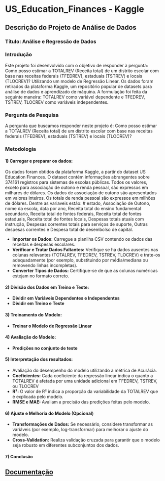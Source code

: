 # US_Education_Finances - Kaggle

## Descrição do Projeto de Análise de Dados

### Título: Análise e Regressão de Dados 

### Introdução
Este projeto foi desenvolvido com o objetivo de responder à pergunta: Como posso estimar a TOTALREV (Receita total) de um distrito escolar com base nas receitas federais (TFEDREV), estaduais (TSTREV) e locais (TLOCREV)? Utilizando um modelo de Regressão Linear. Os dados foram retirados da plataforma Kaggle, um repositório popular de datasets para análise de dados e aprendizado de máquina. A formulação foi feita da seguinte maneira: TOTALREV como variável dependente e TFEDREV, TSTREV, TLOCREV como variáveis independentes.

### Pergunta de Pesquisa
A pergunta que buscamos responder neste projeto é: Como posso estimar a TOTALREV (Receita total) de um distrito escolar com base nas receitas federais (TFEDREV), estaduais (TSTREV) e locais (TLOCREV)?

### Metodologia
 #### 1) Carregar e preparar os dados:
 Os dados foram obtidos da plataforma Kaggle, a partir do dataset US Education Finances.
 O dataset contém informações abrangentes sobre 374161 registros para sistemas de escolas públicas. Todos os valores, exceto para associação de outono e renda pessoal, são expressos em milhares de dólares. Os dados de associação de outono são apresentados em valores inteiros. Os totais de renda pessoal são expressos em milhões de dólares. Dentre as variaveis estão: # estado, Associação de Outono, nome da escola, data por ano, Receita total do ensino fundamental secundario, Receita total de fontes federais, Receita total de fontes estaduais, Receita total de fontes locais, Despesas totais atuais com instrução, Despesas correntes totais para serviços de suporte, Outras despesas correntes e Despesa total de desembolso de capital.
 - **Importar os Dados:** Carregue a planilha CSV contendo os dados das receitas e despesas escolares.
 - **Verificar e Tratar Dados Faltantes:** Verifique se há dados ausentes nas colunas relevantes (TOTALREV, TFEDREV, TSTREV, TLOCREV) e trate-os adequadamente (por exemplo, substituindo por média/mediana ou removendo linhas incompletas).
 - **Converter Tipos de Dados:** Certifique-se de que as colunas numéricas estejam no formato correto.
 
 #### 2) Divisão dos Dados em Treino e Teste:
- **Dividir em Variáveis Dependentes e Independentes**
- **Dividir em Treino e Teste**

#### 3) Treinamento do Modelo:
   - **Treinar o Modelo de Regressão Linear**

#### 4) Avaliação do Modelo:
  - **Predições no conjunto de teste** 

#### 5) Interpretação dos resultados:
  - Avaliação do desempenho do modelo utilizando a métrica de Acurácia.
  - **Coeficientes:** Cada coeficiente da regressão linear indica o quanto a TOTALREV é afetada por uma unidade adicional em TFEDREV, TSTREV, ou TLOCREV
  - **R²:** O valor de R² indica a proporção da variabilidade da TOTALREV que é explicada pelo modelo.
  - **RMSE e MAE:** Avaliam a precisão das predições feitas pelo modelo.

#### 6) Ajuste e Melhoria do Modelo (Opcional)
- **Transformações de Dados:** Se necessário, considere transformar as variáveis (por exemplo, log-transformar) para melhorar o ajuste do modelo.
- **Cross-Validation:** Realiza validação cruzada para garantir que o modelo seja robusto em diferentes subconjuntos dos dados.
  
#### 7) Conclusão

## [Documentação](https://github.com/GislaineMartins/US_Education_Finances/wiki)

